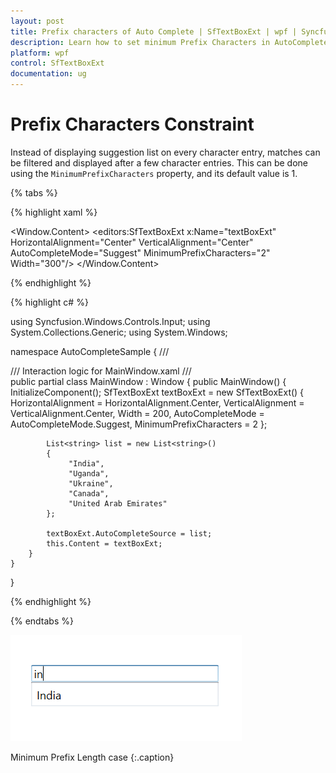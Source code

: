 ```yaml
---
layout: post
title: Prefix characters of Auto Complete | SfTextBoxExt | wpf | Syncfusion
description: Learn how to set minimum Prefix Characters in AutoComplete
platform: wpf
control: SfTextBoxExt
documentation: ug
---
```


# Prefix Characters Constraint

Instead of displaying suggestion list on every character entry, matches can be filtered and displayed after a few character entries. This can be done using the `MinimumPrefixCharacters` property, and its default value is 1.

{% tabs %}

{% highlight xaml %}

<Window x:Class="AutoCompleteSample.MainWindow"
        xmlns="http://schemas.microsoft.com/winfx/2006/xaml/presentation"
        xmlns:x="http://schemas.microsoft.com/winfx/2006/xaml"
        xmlns:d="http://schemas.microsoft.com/expression/blend/2008"
        xmlns:mc="http://schemas.openxmlformats.org/markup-compatibility/2006"
        xmlns:local="clr-namespace:AutoCompleteSample"
        mc:Ignorable="d"
        xmlns:editors="clr-namespace:Syncfusion.Windows.Controls.Input;assembly=Syncfusion.SfInput.Wpf"
        Title="MainWindow" Height="450" Width="800">
    <Window.Content>
        <Grid>
            <editors:SfTextBoxExt x:Name="textBoxExt" 
                              HorizontalAlignment="Center" 
                              VerticalAlignment="Center" 
                              AutoCompleteMode="Suggest"
                              MinimumPrefixCharacters="2"
                              Width="300"/>
        </Grid>
    </Window.Content>
</Window>

{% endhighlight %}

{% highlight c# %}

using Syncfusion.Windows.Controls.Input;
using System.Collections.Generic;
using System.Windows;

namespace AutoCompleteSample
{
    /// <summary>
    /// Interaction logic for MainWindow.xaml
    /// </summary>
    public partial class MainWindow : Window
    {
        public MainWindow()
        {
            InitializeComponent();
            SfTextBoxExt textBoxExt = new SfTextBoxExt()
            {
                HorizontalAlignment = HorizontalAlignment.Center,
                VerticalAlignment = VerticalAlignment.Center,
                Width = 200,
                AutoCompleteMode = AutoCompleteMode.Suggest,
                MinimumPrefixCharacters = 2
            };

            List<string> list = new List<string>()
            {
                 "India",
                 "Uganda",
                 "Ukraine",
                 "Canada",
                 "United Arab Emirates"
            };

            textBoxExt.AutoCompleteSource = list;
            this.Content = textBoxExt;
        }
    }
}

{% endhighlight %}

{% endtabs %}

![Minimum Prefix Length](Auto-Complete_images/Auto-Complete_img21.png)

Minimum Prefix Length case
{:.caption}
